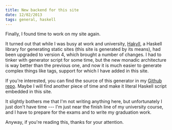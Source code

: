 ```yaml
---
title: New backend for this site
date: 12/02/2013
tags: general, haskell
---
```


Finally, I found time to work on my site again.

It turned out that while I was busy at work and university, [Hakyll](http://jaspervdj.be/hakyll), a
Haskell library for generating static sites (this site is generated by its means), had been upgraded
to version 4, which brought a number of changes. I had to tinker with generator script for some
time, but the new monadic architecture is way better than the previous one, and now it is much
easier to generate complex things like tags, support for which I have added in this site.

If you're interested, you can find the source of this generator in my [Github
repo](http://github.com/dpx-infinity/pages-site). Maybe I will find another piece of time and make
it literal Haskell script embedded in this site.

It slightly bothers me that I'm not writing anything here, but unfortunately I just don't have time
--- I'm just near the finish line of my university course, and I have to prepare for the exams and
to write my graduation work.

Anyway, if you're reading this, thanks for your attention.
